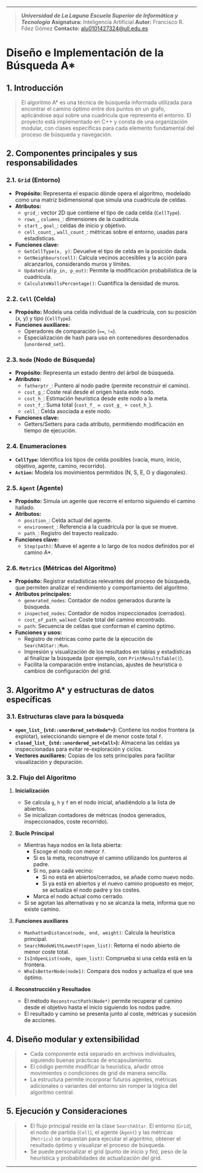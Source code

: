 ***
>***Universidad de La Laguna***
>***Escuela Superior de Informática y Tecnología***
>**Asignatura:** Inteligencia Artificial
>**Autor:** Francisco R. Fdez Gómez
>**Contacto:** alu0101427324@ull.edu.es

# Diseño e Implementación de la Búsqueda A*

## 1. Introducción

>El algoritmo A* es una técnica de búsqueda informada utilizada para encontrar el camino óptimo entre dos puntos en un grafo, aplicándose aquí sobre una cuadrícula que representa el entorno. El proyecto está implementado en C++ y consta de una organización modular, con clases específicas para cada elemento fundamental del proceso de búsqueda y navegación.

## 2. Componentes principales y sus responsabilidades

### 2.1. `Grid` (Entorno)

- **Propósito:** Representa el espacio dónde opera el algoritmo, modelado como una matriz bidimensional que simula una cuadrícula de celdas.
- **Atributos:**  
  - `grid_`: vector 2D que contiene el tipo de cada celda (`CellType`).
  - `rows_`, `columns_`: dimensiones de la cuadrícula.
  - `start_`, `goal_`: celdas de inicio y objetivo.
  - `cell_count_`, `wall_count_`: métricas sobre el entorno, usadas para estadísticas.
- **Funciones clave:**  
  - `GetCellType(x, y)`: Devuelve el tipo de celda en la posición dada.
  - `GetNeighbours(cell)`: Calcula vecinos accesibles y la acción para alcanzarlos, considerando muros y límites.
  - `UpdateGrid(p_in, p_out)`: Permite la modificación probabilística de la cuadrícula.
  - `CalculateWallsPercentage()`: Cuantifica la densidad de muros.

### 2.2. `Cell` (Celda)

- **Propósito:** Modela una celda individual de la cuadrícula, con su posición (x, y) y tipo (`CellType`).
- **Funciones auxiliares:**  
  - Operadores de comparación (`==`, `!=`).
  - Especialización de hash para uso en contenedores desordenados (`unordered_set`).

### 2.3. `Node` (Nodo de Búsqueda)

- **Propósito:** Representa un estado dentro del árbol de búsqueda.
- **Atributos:**  
  - `fatherptr_`: Puntero al nodo padre (permite reconstruir el camino).
  - `cost_g_`: Coste real desde el origen hasta este nodo.
  - `cost_h_`: Estimación heurística desde este nodo a la meta.
  - `cost_f_`: Suma total (`cost_f_ = cost_g_ + cost_h_`).
  - `cell_`: Celda asociada a este nodo.
- **Funciones clave:**  
  - Getters/Setters para cada atributo, permitiendo modificación en tiempo de ejecución.

### 2.4. Enumeraciones

- **`CellType`:** Identifica los tipos de celda posibles (vacía, muro, inicio, objetivo, agente, camino, recorrido).
- **`Action`:** Modela los movimientos permitidos (N, S, E, O y diagonales).

### 2.5. `Agent` (Agente)

- **Propósito:** Simula un agente que recorre el entorno siguiendo el camino hallado.
- **Atributos:**  
  - `position_`: Celda actual del agente.
  - `environment_`: Referencia a la cuadrícula por la que se mueve.
  - `path_`: Registro del trayecto realizado.
- **Funciones clave:**  
  - `Step(path)`: Mueve el agente a lo largo de los nodos definidos por el camino A*.
### 2.6. `Metrics` (Métricas del Algoritmo)

- **Propósito:** Registrar estadísticas relevantes del proceso de búsqueda, que permiten analizar el rendimiento y comportamiento del algoritmo.
- **Atributos principales:**  
  - `generated_nodes`: Contador de nodos generados durante la búsqueda.
  - `inspected_nodes`: Contador de nodos inspeccionados (cerrados).
  - `cost_of_path_walked`: Coste total del camino encontrado.
  - `path`: Secuencia de celdas que conforman el camino óptimo.
- **Funciones y usos:**  
  - Registro de métricas como parte de la ejecución de `SearchAStar::Run`.
  - Impresión y visualización de los resultados en tablas y estadísticas al finalizar la búsqueda (por ejemplo, con `PrintResultsTable()`).
  - Facilita la comparación entre instancias, ajustes de heurística o cambios de configuración del grid.

## 3. Algoritmo A* y estructuras de datos específicas

### 3.1. Estructuras clave para la búsqueda

- **`open_list_` (`std::unordered_set<Node*>`):** Contiene los nodos frontera (a explotar), seleccionando siempre el de menor coste total `f`.
- **`closed_list_` (`std::unordered_set<Cell>`):** Almacena las celdas ya inspeccionadas para evitar re-exploración y ciclos.
- **Vectores auxiliares:** Copias de los sets principales para facilitar visualización y depuración.

### 3.2. Flujo del Algoritmo

1. **Inicialización**  
   - Se calcula `g`, `h` y `f` en el nodo inicial, añadiéndolo a la lista de abiertos.
   - Se inicializan contadores de métricas (nodos generados, inspeccionados, coste recorrido).

2. **Bucle Principal**
   - Mientras haya nodos en la lista abierta:
     - Escoge el nodo con menor `f`.
     - Si es la meta, reconstruye el camino utilizando los punteros al padre.
     - Si no, para cada vecino:
       - Si no está en abiertos/cerrados, se añade como nuevo nodo.
       - Si ya está en abiertos y el nuevo camino propuesto es mejor, se actualiza el nodo padre y los costes.
     - Marca el nodo actual como cerrado.
   - Si se agotan las alternativas y no se alcanza la meta, informa que no existe camino.

3. **Funciones auxiliares**
   - `ManhattanDistance(node, end, weight)`: Calcula la heurística principal.
   - `SearchNodeWithLowestF(open_list)`: Retorna el nodo abierto de menor coste total.
   - `IsInOpenList(node, open_list)`: Comprueba si una celda está en la frontera.
   - `WhoIsBetterNode(node1)`: Compara dos nodos y actualiza el que sea óptimo.

4. **Reconstrucción y Resultados**
   - El método `ReconstructPath(Node*)` permite recuperar el camino desde el objetivo hasta el inicio siguiendo los nodos padre.
   - El resultado y camino se presenta junto al coste, métricas y sucesión de acciones.

## 4. Diseño modular y extensibilidad

>- Cada componente está separado en archivos individuales, siguiendo buenas prácticas de encapsulamiento.
>- El código permite modificar la heurística, añadir otros movimientos o condiciones de grid de manera sencilla.
>- La estructura permite incorporar futuros agentes, métricas adicionales o variantes del entorno sin romper la lógica del algoritmo central.

## 5. Ejecución y Consideraciones

>- El flujo principal reside en la clase `SearchAStar`. El entorno (`Grid`), el nodo de partida (`Cell`), el agente (`Agent`) y las métricas (`Metrics`) se orquestan para ejecutar el algoritmo, obtener el resultado óptimo y visualizar el proceso de búsqueda.
>- Se puede personalizar el grid (punto de inicio y fin), peso de la heurística y probabilidades de actualización del grid.

---
